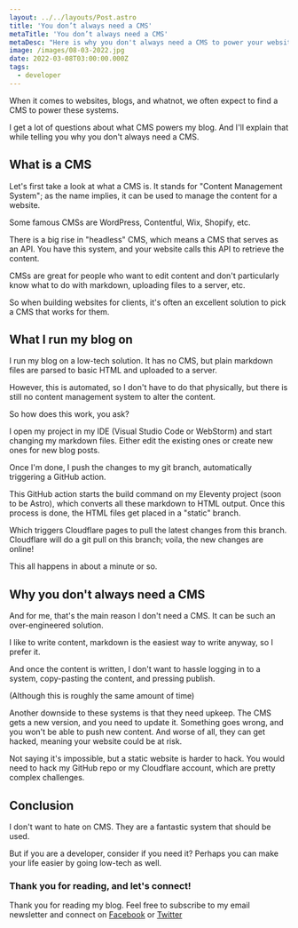 ```yaml
---
layout: ../../layouts/Post.astro
title: 'You don’t always need a CMS'
metaTitle: 'You don’t always need a CMS'
metaDesc: "Here is why you don't always need a CMS to power your website"
image: /images/08-03-2022.jpg
date: 2022-03-08T03:00:00.000Z
tags:
  - developer
---
```


When it comes to websites, blogs, and whatnot, we often expect to find a CMS to power these systems.

I get a lot of questions about what CMS powers my blog.
And I'll explain that while telling you why you don't always need a CMS.

## What is a CMS

Let's first take a look at what a CMS is. It stands for "Content Management System"; as the name implies, it can be used to manage the content for a website.

Some famous CMSs are WordPress, Contentful, Wix, Shopify, etc.

There is a big rise in "headless" CMS, which means a CMS that serves as an API.
You have this system, and your website calls this API to retrieve the content.

CMSs are great for people who want to edit content and don't particularly know what to do with markdown, uploading files to a server, etc.

So when building websites for clients, it's often an excellent solution to pick a CMS that works for them.

## What I run my blog on

I run my blog on a low-tech solution.
It has no CMS, but plain markdown files are parsed to basic HTML and uploaded to a server.

However, this is automated, so I don't have to do that physically, but there is still no content management system to alter the content.

So how does this work, you ask?

I open my project in my IDE (Visual Studio Code or WebStorm) and start changing my markdown files.
Either edit the existing ones or create new ones for new blog posts.

Once I'm done, I push the changes to my git branch, automatically triggering a GitHub action.

This GitHub action starts the build command on my Eleventy project (soon to be Astro), which converts all these markdown to HTML output.
Once this process is done, the HTML files get placed in a "static" branch.

Which triggers Cloudflare pages to pull the latest changes from this branch.
Cloudflare will do a git pull on this branch; voila, the new changes are online!

This all happens in about a minute or so.

## Why you don't always need a CMS

And for me, that's the main reason I don't need a CMS. It can be such an over-engineered solution.

I like to write content, markdown is the easiest way to write anyway, so I prefer it.

And once the content is written, I don't want to hassle logging in to a system, copy-pasting the content, and pressing publish.

(Although this is roughly the same amount of time)

Another downside to these systems is that they need upkeep. The CMS gets a new version, and you need to update it.
Something goes wrong, and you won't be able to push new content.
And worse of all, they can get hacked, meaning your website could be at risk.

Not saying it's impossible, but a static website is harder to hack. You would need to hack my GitHub repo or my Cloudflare account, which are pretty complex challenges.

## Conclusion

I don't want to hate on CMS. They are a fantastic system that should be used.

But if you are a developer, consider if you need it?
Perhaps you can make your life easier by going low-tech as well.

### Thank you for reading, and let's connect!

Thank you for reading my blog. Feel free to subscribe to my email newsletter and connect on [Facebook](https://www.facebook.com/DailyDevTipsBlog) or [Twitter](https://twitter.com/DailyDevTips1)
